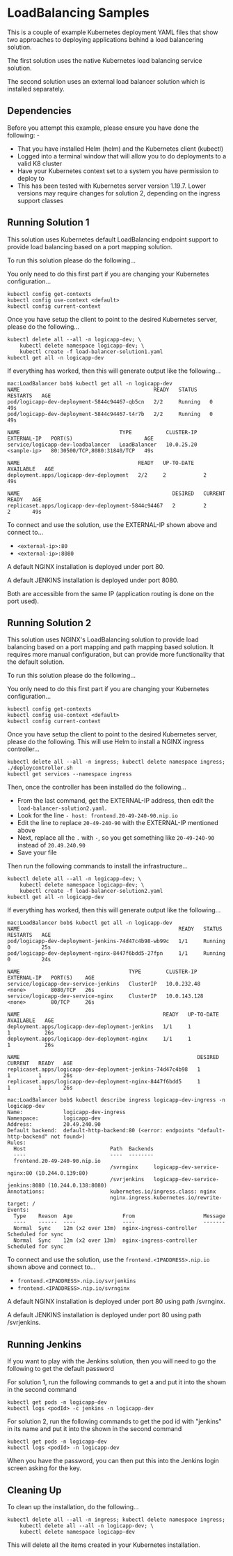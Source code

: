 LoadBalancing Samples
=====================

This is a couple of example Kubernetes deployment YAML files that show two approaches
to deploying applications behind a load balancering solution.

The first solution uses the native Kubernetes load balancing service solution.

The second solution uses an external load balancer solution which is installed separately.

Dependencies
------------
Before you attempt this example, please ensure you have done the following: -
- That you have installed Helm (helm) and the Kubernetes client (kubectl)
- Logged into a terminal window that will allow you to do deployments to a valid K8 cluster
- Have your Kubernetes context set to a system you have permission to deploy to
- This has been tested with Kubernetes server version 1.19.7. Lower versions may require changes for solution 2, depending on the ingress support classes

Running Solution 1
------------------
This solution uses Kubernetes default LoadBalancing endpoint support to provide load balancing
based on a port mapping solution.

To run this solution please do the following...

You only need to do this first part if you are changing your Kubernetes configuration...

    kubectl config get-contexts
    kubectl config use-context <default>
    kubectl config current-context
    
Once you have setup the client to point to the desired Kubernetes server, please do the following...

    kubectl delete all --all -n logicapp-dev; \
        kubectl delete namespace logicapp-dev; \
        kubectl create -f load-balancer-solution1.yaml
    kubectl get all -n logicapp-dev

If everything has worked, then this will generate output like the following...

    mac:LoadBalancer bob$ kubectl get all -n logicapp-dev
    NAME                                           READY   STATUS    RESTARTS   AGE
    pod/logicapp-dev-deployment-5844c94467-qb5cn   2/2     Running   0          49s
    pod/logicapp-dev-deployment-5844c94467-t4r7b   2/2     Running   0          49s

    NAME                                TYPE           CLUSTER-IP   EXTERNAL-IP   PORT(S)                       AGE
    service/logicapp-dev-loadbalancer   LoadBalancer   10.0.25.20   <sample-ip>   80:30500/TCP,8080:31840/TCP   49s

    NAME                                      READY   UP-TO-DATE   AVAILABLE   AGE
    deployment.apps/logicapp-dev-deployment   2/2     2            2           49s

    NAME                                                 DESIRED   CURRENT   READY   AGE
    replicaset.apps/logicapp-dev-deployment-5844c94467   2         2         2       49s

To connect and use the solution, use the EXTERNAL-IP shown above and connect to...
- `<external-ip>:80`
- `<external-ip>:8080`

A default NGINX installation is deployed under port 80.

A default JENKINS installation is deployed under port 8080.

Both are accessible from the same IP (application routing is done on the port used).

Running Solution 2
------------------
This solution uses NGINX's LoadBalancing solution to provide load balancing based on a port 
mapping and path mapping based solution. It requires more manual configuration, but can provide
more functionality that the default solution.

To run this solution please do the following...

You only need to do this first part if you are changing your Kubernetes configuration...

    kubectl config get-contexts
    kubectl config use-context <default>
    kubectl config current-context
    
Once you have setup the client to point to the desired Kubernetes server, please do the following.
This will use Helm to install a NGINX ingress controller...

    kubectl delete all --all -n ingress; kubectl delete namespace ingress;
    ./deploycontroller.sh
    kubectl get services --namespace ingress

Then, once the controller has been installed do the following...
- From the last command, get the EXTERNAL-IP address, then edit the `load-balancer-solution2.yaml`.
- Look for the line `- host: frontend.20-49-240-90.nip.io`
- Edit the line to replace `20-49-240-90` with the EXTERNAL-IP mentioned above
- Next, replace all the `.` with `-`, so you get something like `20-49-240-90` instead of `20.49.240.90`
- Save your file

Then run the following commands to install the infrastructure...

    kubectl delete all --all -n logicapp-dev; \
        kubectl delete namespace logicapp-dev; \
        kubectl create -f load-balancer-solution2.yaml
    kubectl get all -n logicapp-dev

If everything has worked, then this will generate output like the following...

    mac:LoadBalancer bob$ kubectl get all -n logicapp-dev
    NAME                                                   READY   STATUS    RESTARTS   AGE
    pod/logicapp-dev-deployment-jenkins-74d47c4b98-wb99c   1/1     Running   0          25s
    pod/logicapp-dev-deployment-nginx-8447f6bdd5-27fpn     1/1     Running   0          24s

    NAME                                   TYPE        CLUSTER-IP     EXTERNAL-IP   PORT(S)    AGE
    service/logicapp-dev-service-jenkins   ClusterIP   10.0.232.48    <none>        8080/TCP   26s
    service/logicapp-dev-service-nginx     ClusterIP   10.0.143.128   <none>        80/TCP     26s

    NAME                                              READY   UP-TO-DATE   AVAILABLE   AGE
    deployment.apps/logicapp-dev-deployment-jenkins   1/1     1            1           26s
    deployment.apps/logicapp-dev-deployment-nginx     1/1     1            1           26s

    NAME                                                         DESIRED   CURRENT   READY   AGE
    replicaset.apps/logicapp-dev-deployment-jenkins-74d47c4b98   1         1         1       26s
    replicaset.apps/logicapp-dev-deployment-nginx-8447f6bdd5     1         1         1       26s

    mac:LoadBalancer bob$ kubectl describe ingress logicapp-dev-ingress -n logicapp-dev
    Name:             logicapp-dev-ingress
    Namespace:        logicapp-dev
    Address:          20.49.240.90
    Default backend:  default-http-backend:80 (<error: endpoints "default-http-backend" not found>)
    Rules:
      Host                           Path  Backends
      ----                           ----  --------
      frontend.20-49-240-90.nip.io  
                                     /svrnginx     logicapp-dev-service-nginx:80 (10.244.0.139:80)
                                     /svrjenkins   logicapp-dev-service-jenkins:8080 (10.244.0.138:8080)
    Annotations:                     kubernetes.io/ingress.class: nginx
                                     nginx.ingress.kubernetes.io/rewrite-target: /
    Events:
      Type    Reason  Age                From                      Message
      ----    ------  ----               ----                      -------
      Normal  Sync    12m (x2 over 13m)  nginx-ingress-controller  Scheduled for sync
      Normal  Sync    12m (x2 over 13m)  nginx-ingress-controller  Scheduled for sync

To connect and use the solution, use the `frontend.<IPADDRESS>.nip.io` shown above and connect to...
- `frontend.<IPADDRESS>.nip.io/svrjenkins`
- `frontend.<IPADDRESS>.nip.io/svrnginx`

A default NGINX installation is deployed under port 80 using path /svrnginx.

A default JENKINS installation is deployed under port 80 using path /svrjenkins.

Running Jenkins
---------------
If you want to play with the Jenkins solution, then you will need to go the following to get the default password

For solution 1, run the following commands to get a <podId> and put it into the <podId> shown in the second command

    kubectl get pods -n logicapp-dev
    kubectl logs <podId> -c jenkins -n logicapp-dev

For solution 2, run the following commands to get the pod id with "jenkins" in its name and put it into the <podId> shown in the second command
    
    kubectl get pods -n logicapp-dev 
    kubectl logs <podId> -n logicapp-dev
    
When you have the password, you can then put this into the Jenkins login screen asking for the key.

Cleaning Up
-----------
To clean up the installation, do the following...

    kubectl delete all --all -n ingress; kubectl delete namespace ingress;
        kubectl delete all --all -n logicapp-dev; \
        kubectl delete namespace logicapp-dev
        
This will delete all the items created in your Kubernetes installation.
